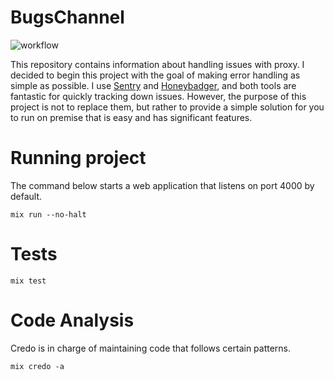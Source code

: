 # BugsChannel

![workflow](https://github.com/williampsena/bugs-channel/actions/workflows/main.yml/badge.svg)

This repository contains information about handling issues with proxy. 
I decided to begin this project with the goal of making error handling as simple as possible.
I use [Sentry](https://sentry.io) and [Honeybadger](https://www.honeybadger.io), and both tools are fantastic for quickly tracking down issues. However, the purpose of this project is not to replace them, but rather to provide a simple solution for you to run on premise that is easy and has significant features.

# Running project

The command below starts a web application that listens on port 4000 by default.

```shell
mix run --no-halt
```

# Tests

```shell
mix test
```

# Code Analysis

Credo is in charge of maintaining code that follows certain patterns.

```shell
mix credo -a
```
